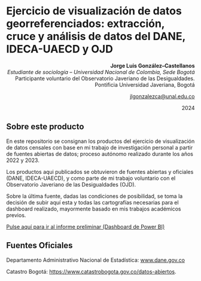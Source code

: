 # Ejercicio de visualización de datos georreferenciados: extracción, cruce y análisis de datos del DANE, IDECA-UAECD y OJD

<div align="right">

**Jorge Luis González–Castellanos**  
*Estudiante de sociología – Universidad Nacional de Colombia, Sede Bogotá*  
Participante voluntario del Observatorio Javeriano de las Desigualdades. Pontificia Universidad Javeriana, Bogotá

[jlgonzalezca@unal.edu.co](mailto:jlgonzalezca@unal.edu.co)  

2024  

</div>

## Sobre este producto 

En este repositorio se consignan los productos del ejercicio de visualización de datos censales con base en mi trabajo de investigación personal a partir de fuentes abiertas de datos; proceso autónomo realizado durante los años 2022 y 2023. 

Los productos aqui publicados se obtuvieron de fuentes abiertas y oficiales (DANE, IDECA-UAECD), y como parte de mi trabajo voluntario con el Observatorio Javeriano de las Desigualdades (OJD). 

Sobre la última fuente, dadas las condiciones de posibilidad, se toma la decisión de subir aquí esta y todas las cartografías necesarias para el dashboard realizado, mayormente basado en mis trabajos académicos previos.

[Pulse aquí para ir al informe preliminar (Dashboard de Power BI)](https://app.powerbi.com/view?r=eyJrIjoiYjJjODVhYjYtOTNlNi00MDQzLTlhY2QtZDI1N2VkZjk3ZjFmIiwidCI6IjU3N2ZjMWQ4LTA5MjItNDU4ZS04N2JmLWVjNGY0NTVlYjYwMCIsImMiOjR9&pageName=8e7c7264545ce0d79024&navContentPaneEnabled=false)


## Fuentes Oficiales

Departamento Administrativo Nacional de Estadística: www.dane.gov.co

Catastro Bogotá: https://www.catastrobogota.gov.co/datos-abiertos.

